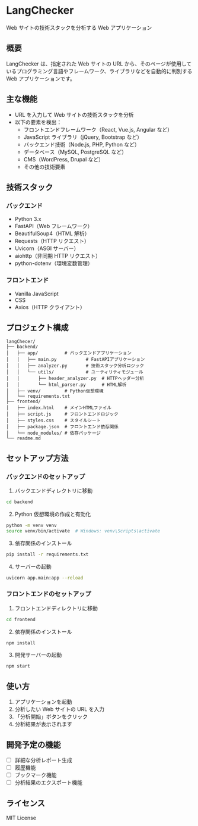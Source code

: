 # LangChecker

Web サイトの技術スタックを分析する Web アプリケーション

## 概要

LangChecker は、指定された Web サイトの URL から、そのページが使用しているプログラミング言語やフレームワーク、ライブラリなどを自動的に判別する Web アプリケーションです。

## 主な機能

- URL を入力して Web サイトの技術スタックを分析
- 以下の要素を検出：
  - フロントエンドフレームワーク（React, Vue.js, Angular など）
  - JavaScript ライブラリ（jQuery, Bootstrap など）
  - バックエンド技術（Node.js, PHP, Python など）
  - データベース（MySQL, PostgreSQL など）
  - CMS（WordPress, Drupal など）
  - その他の技術要素

## 技術スタック

### バックエンド

- Python 3.x
- FastAPI（Web フレームワーク）
- BeautifulSoup4（HTML 解析）
- Requests（HTTP リクエスト）
- Uvicorn（ASGI サーバー）
- aiohttp（非同期 HTTP リクエスト）
- python-dotenv（環境変数管理）

### フロントエンド

- Vanilla JavaScript
- CSS
- Axios（HTTP クライアント）

## プロジェクト構成

```
langChecer/
├── backend/
│   ├── app/          # バックエンドアプリケーション
│   │   ├── main.py           # FastAPIアプリケーション
│   │   ├── analyzer.py       # 技術スタック分析ロジック
│   │   └── utils/            # ユーティリティモジュール
│   │       ├── header_analyzer.py  # HTTPヘッダー分析
│   │       └── html_parser.py      # HTML解析
│   ├── venv/         # Python仮想環境
│   └── requirements.txt
├── frontend/
│   ├── index.html    # メインHTMLファイル
│   ├── script.js     # フロントエンドロジック
│   ├── styles.css    # スタイルシート
│   ├── package.json  # フロントエンド依存関係
│   └── node_modules/ # 依存パッケージ
└── readme.md
```

## セットアップ方法

### バックエンドのセットアップ

1. バックエンドディレクトリに移動

```bash
cd backend
```

2. Python 仮想環境の作成と有効化

```bash
python -m venv venv
source venv/bin/activate  # Windows: venv\Scripts\activate
```

3. 依存関係のインストール

```bash
pip install -r requirements.txt
```

4. サーバーの起動

```bash
uvicorn app.main:app --reload
```

### フロントエンドのセットアップ

1. フロントエンドディレクトリに移動

```bash
cd frontend
```

2. 依存関係のインストール

```bash
npm install
```

3. 開発サーバーの起動

```bash
npm start
```

## 使い方

1. アプリケーションを起動
2. 分析したい Web サイトの URL を入力
3. 「分析開始」ボタンをクリック
4. 分析結果が表示されます

## 開発予定の機能

- [ ] 詳細な分析レポート生成
- [ ] 履歴機能
- [ ] ブックマーク機能
- [ ] 分析結果のエクスポート機能

## ライセンス

MIT License

